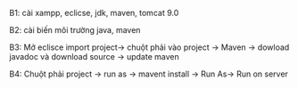 B1: cài xampp, eclicse, jdk, maven, tomcat 9.0

B2: cài biến môi trường java, maven

B3: Mở eclisce import project-> chuột phải vào project -> Maven -> dowload javadoc và download source -> update maven 

B4: Chuột phải project -> run as  -> mavent install -> Run As-> Run on server